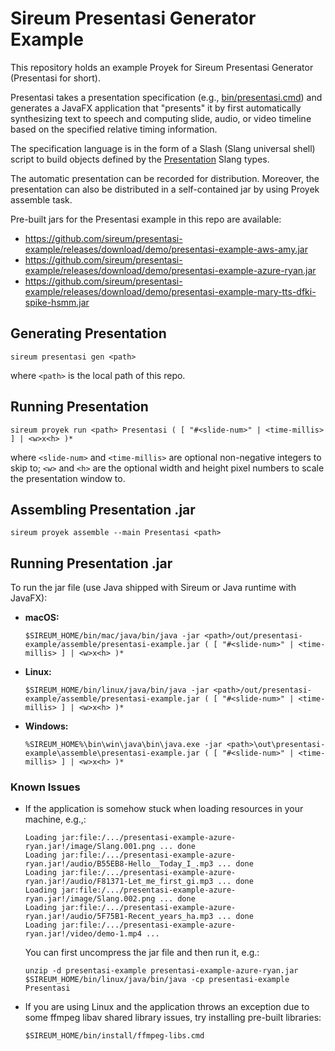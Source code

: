 # Sireum Presentasi Generator Example

This repository holds an example Proyek for Sireum Presentasi Generator
(Presentasi for short).

Presentasi takes a presentation specification (e.g., 
[bin/presentasi.cmd](bin/presentasi.cmd)) 
and generates a JavaFX application that "presents" it by first automatically 
synthesizing text to speech and computing slide, audio, or video timeline
based on the specified relative timing information.

The specification language is in the form of a Slash (Slang universal shell)
script to build objects defined by the 
[Presentation](https://github.com/sireum/runtime/blob/master/library/shared/src/main/scala/org/sireum/presentasi/Presentation.scala)
Slang types.

The automatic presentation can be recorded for distribution.
Moreover, the presentation can also be 
distributed in a self-contained jar by using Proyek assemble task.

Pre-built jars for the Presentasi example in this repo are available:

* https://github.com/sireum/presentasi-example/releases/download/demo/presentasi-example-aws-amy.jar
* https://github.com/sireum/presentasi-example/releases/download/demo/presentasi-example-azure-ryan.jar
* https://github.com/sireum/presentasi-example/releases/download/demo/presentasi-example-mary-tts-dfki-spike-hsmm.jar

## Generating Presentation

```
sireum presentasi gen <path>
```

where `<path>` is the local path of this repo.

## Running Presentation

```
sireum proyek run <path> Presentasi ( [ "#<slide-num>" | <time-millis> ] | <w>x<h> )*
```

where `<slide-num>` and `<time-millis>` are optional non-negative integers to skip to; `<w>` and `<h>` are the optional 
width and height pixel numbers to scale the presentation window to.

## Assembling Presentation .jar

```
sireum proyek assemble --main Presentasi <path> 
```

## Running Presentation .jar

To run the jar file (use Java shipped with Sireum or Java runtime with JavaFX):

* **macOS:**

  ```
  $SIREUM_HOME/bin/mac/java/bin/java -jar <path>/out/presentasi-example/assemble/presentasi-example.jar ( [ "#<slide-num>" | <time-millis> ] | <w>x<h> )*
  ```

* **Linux:**

  ```
  $SIREUM_HOME/bin/linux/java/bin/java -jar <path>/out/presentasi-example/assemble/presentasi-example.jar ( [ "#<slide-num>" | <time-millis> ] | <w>x<h> )*
  ```

* **Windows:**

  ```
  %SIREUM_HOME%\bin\win\java\bin\java.exe -jar <path>\out\presentasi-example\assemble\presentasi-example.jar ( [ "#<slide-num>" | <time-millis> ] | <w>x<h> )*
  ```

### Known Issues

* If the application is somehow stuck when loading resources in your machine, e.g.,:

  ```
  Loading jar:file:/.../presentasi-example-azure-ryan.jar!/image/Slang.001.png ... done
  Loading jar:file:/.../presentasi-example-azure-ryan.jar!/audio/B55EB8-Hello__Today_I_.mp3 ... done
  Loading jar:file:/.../presentasi-example-azure-ryan.jar!/audio/F81371-Let_me_first_gi.mp3 ... done
  Loading jar:file:/.../presentasi-example-azure-ryan.jar!/image/Slang.002.png ... done
  Loading jar:file:/.../presentasi-example-azure-ryan.jar!/audio/5F75B1-Recent_years_ha.mp3 ... done
  Loading jar:file:/.../presentasi-example-azure-ryan.jar!/video/demo-1.mp4 ...
  ```

  You can first uncompress the jar file and then run it, e.g.:

  ```
  unzip -d presentasi-example presentasi-example-azure-ryan.jar
  $SIREUM_HOME/bin/linux/java/bin/java -cp presentasi-example Presentasi
  ```

* If you are using Linux and the application throws an exception due to some ffmpeg libav shared library issues, try installing pre-built libraries:

  ```
  $SIREUM_HOME/bin/install/ffmpeg-libs.cmd
  ```
